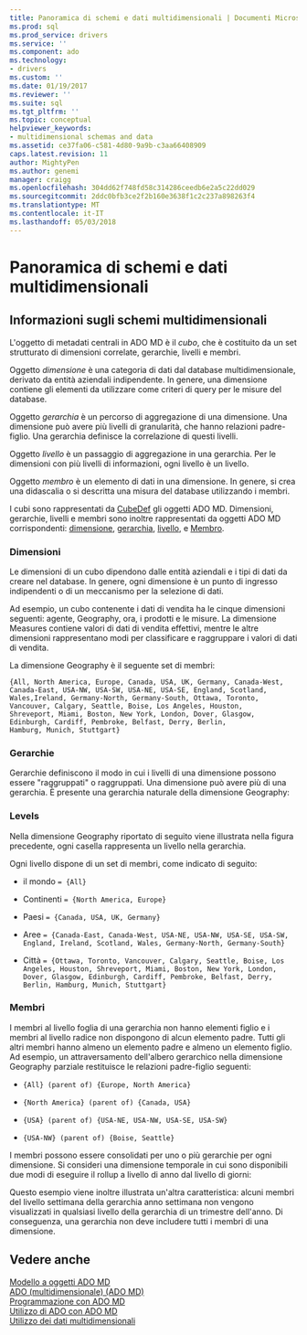 ```yaml
---
title: Panoramica di schemi e dati multidimensionali | Documenti Microsoft
ms.prod: sql
ms.prod_service: drivers
ms.service: ''
ms.component: ado
ms.technology:
- drivers
ms.custom: ''
ms.date: 01/19/2017
ms.reviewer: ''
ms.suite: sql
ms.tgt_pltfrm: ''
ms.topic: conceptual
helpviewer_keywords:
- multidimensional schemas and data
ms.assetid: ce37fa06-c581-4d80-9a9b-c3aa66408909
caps.latest.revision: 11
author: MightyPen
ms.author: genemi
manager: craigg
ms.openlocfilehash: 304dd62f748fd58c314286ceedb6e2a5c22dd029
ms.sourcegitcommit: 2ddc0bfb3ce2f2b160e3638f1c2c237a898263f4
ms.translationtype: MT
ms.contentlocale: it-IT
ms.lasthandoff: 05/03/2018
---
```

# <a name="overview-of-multidimensional-schemas-and-data"></a>Panoramica di schemi e dati multidimensionali
## <a name="understanding-multidimensional-schemas"></a>Informazioni sugli schemi multidimensionali  
 L'oggetto di metadati centrali in ADO MD è il *cubo*, che è costituito da un set strutturato di dimensioni correlate, gerarchie, livelli e membri.  
  
 Oggetto *dimensione* è una categoria di dati dal database multidimensionale, derivato da entità aziendali indipendente. In genere, una dimensione contiene gli elementi da utilizzare come criteri di query per le misure del database.  
  
 Oggetto *gerarchia* è un percorso di aggregazione di una dimensione. Una dimensione può avere più livelli di granularità, che hanno relazioni padre-figlio. Una gerarchia definisce la correlazione di questi livelli.  
  
 Oggetto *livello* è un passaggio di aggregazione in una gerarchia. Per le dimensioni con più livelli di informazioni, ogni livello è un livello.  
  
 Oggetto *membro* è un elemento di dati in una dimensione. In genere, si crea una didascalia o si descritta una misura del database utilizzando i membri.  
  
 I cubi sono rappresentati da [CubeDef](../../../ado/reference/ado-md-api/cubedef-object-ado-md.md) gli oggetti ADO MD. Dimensioni, gerarchie, livelli e membri sono inoltre rappresentati da oggetti ADO MD corrispondenti: [dimensione](../../../ado/reference/ado-md-api/dimension-object-ado-md.md), [gerarchia](../../../ado/reference/ado-md-api/hierarchy-object-ado-md.md), [livello](../../../ado/reference/ado-md-api/level-object-ado-md.md), e [ Membro](../../../ado/reference/ado-md-api/member-object-ado-md.md).  
  
### <a name="dimensions"></a>Dimensioni  
 Le dimensioni di un cubo dipendono dalle entità aziendali e i tipi di dati da creare nel database. In genere, ogni dimensione è un punto di ingresso indipendenti o di un meccanismo per la selezione di dati.  
  
 Ad esempio, un cubo contenente i dati di vendita ha le cinque dimensioni seguenti: agente, Geography, ora, i prodotti e le misure. La dimensione Measures contiene valori di dati di vendita effettivi, mentre le altre dimensioni rappresentano modi per classificare e raggruppare i valori di dati di vendita.  
  
 La dimensione Geography è il seguente set di membri:  
  
```  
{All, North America, Europe, Canada, USA, UK, Germany, Canada-West,  
Canada-East, USA-NW, USA-SW, USA-NE, USA-SE, England, Scotland,   
Wales,Ireland, Germany-North, Germany-South, Ottawa, Toronto,   
Vancouver, Calgary, Seattle, Boise, Los Angeles, Houston,   
Shreveport, Miami, Boston, New York, London, Dover, Glasgow,   
Edinburgh, Cardiff, Pembroke, Belfast, Derry, Berlin,   
Hamburg, Munich, Stuttgart}  
```  
  
### <a name="hierarchies"></a>Gerarchie  
 Gerarchie definiscono il modo in cui i livelli di una dimensione possono essere "raggruppati" o raggruppati. Una dimensione può avere più di una gerarchia. È presente una gerarchia naturale della dimensione Geography:  
  
### <a name="levels"></a>Levels  
 Nella dimensione Geography riportato di seguito viene illustrata nella figura precedente, ogni casella rappresenta un livello nella gerarchia.  
  
 Ogni livello dispone di un set di membri, come indicato di seguito:  
  
-   il mondo `= {All}`  
  
-   Continenti `= {North America, Europe}`  
  
-   Paesi `= {Canada, USA, UK, Germany}`  
  
-   Aree `= {Canada-East, Canada-West, USA-NE, USA-NW, USA-SE, USA-SW, England, Ireland, Scotland, Wales, Germany-North, Germany-South}`  
  
-   Città `= {Ottawa, Toronto, Vancouver, Calgary, Seattle, Boise, Los Angeles, Houston, Shreveport, Miami, Boston, New York, London, Dover, Glasgow, Edinburgh, Cardiff, Pembroke, Belfast, Derry, Berlin, Hamburg, Munich, Stuttgart}`  
  
### <a name="members"></a>Membri  
 I membri al livello foglia di una gerarchia non hanno elementi figlio e i membri al livello radice non dispongono di alcun elemento padre. Tutti gli altri membri hanno almeno un elemento padre e almeno un elemento figlio. Ad esempio, un attraversamento dell'albero gerarchico nella dimensione Geography parziale restituisce le relazioni padre-figlio seguenti:  
  
-   `{All} (parent of) {Europe, North America}`  
  
-   `{North America} (parent of) {Canada, USA}`  
  
-   `{USA} (parent of) {USA-NE, USA-NW, USA-SE, USA-SW}`  
  
-   `{USA-NW} (parent of) {Boise, Seattle}`  
  
 I membri possono essere consolidati per uno o più gerarchie per ogni dimensione. Si consideri una dimensione temporale in cui sono disponibili due modi di eseguire il rollup a livello di anno dal livello di giorni:  
  
 Questo esempio viene inoltre illustrata un'altra caratteristica: alcuni membri del livello settimana della gerarchia anno settimana non vengono visualizzati in qualsiasi livello della gerarchia di un trimestre dell'anno. Di conseguenza, una gerarchia non deve includere tutti i membri di una dimensione.  
  
## <a name="see-also"></a>Vedere anche  
 [Modello a oggetti ADO MD](../../../ado/reference/ado-md-api/ado-md-object-model.md)   
 [ADO (multidimensionale) (ADO MD)](../../../ado/guide/multidimensional/ado-multidimensional-ado-md.md)   
 [Programmazione con ADO MD](../../../ado/guide/multidimensional/programming-with-ado-md.md)   
 [Utilizzo di ADO con ADO MD](../../../ado/guide/multidimensional/using-ado-with-ado-md.md)   
 [Utilizzo dei dati multidimensionali](../../../ado/guide/multidimensional/working-with-multidimensional-data.md)

